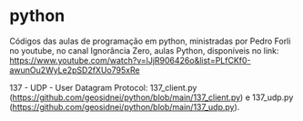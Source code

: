 # python
Códigos das aulas de programação em python, ministradas por Pedro Forli no youtube, no canal Ignorância Zero, aulas Python, disponíveis no link: https://www.youtube.com/watch?v=lJjR906426o&list=PLfCKf0-awunOu2WyLe2pSD2fXUo795xRe 

137 - UDP - User Datagram Protocol: 
137_client.py (https://github.com/geosidnei/python/blob/main/137_client.py)  e 
137_udp.py (https://github.com/geosidnei/python/blob/main/137_udp.py).
